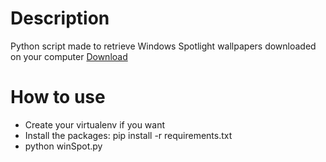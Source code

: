 # Description

Python script made to retrieve Windows Spotlight wallpapers downloaded on your computer
[Download](https://github.com/Aminomata/win-spolight-wallpaper-getter/releases)

# How to use

* Create your virtualenv if you want
* Install the packages: pip install -r requirements.txt
* python winSpot.py
